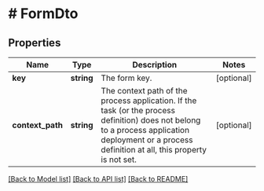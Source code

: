 # # FormDto

## Properties

Name | Type | Description | Notes
------------ | ------------- | ------------- | -------------
**key** | **string** | The form key. | [optional] 
**context_path** | **string** | The context path of the process application. If the task (or the process definition) does not belong to a process application deployment or a process definition at all, this property is not set. | [optional] 

[[Back to Model list]](../../README.md#documentation-for-models) [[Back to API list]](../../README.md#documentation-for-api-endpoints) [[Back to README]](../../README.md)


